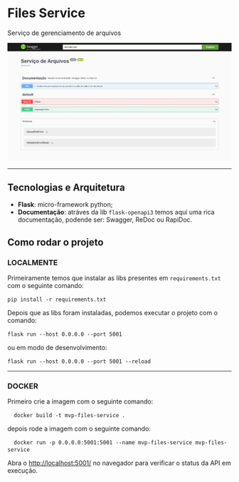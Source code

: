 # Files Service
Serviço de gerenciamento de arquivos

![Print do Swagger](./print.jpeg "Print do Swagger")


---
## Tecnologias e Arquitetura
- **Flask**: micro-framework python;
- **Documentação**: atráves da lib `flask-openapi3` temos aqui uma rica documentação, podende ser: Swagger, ReDoc ou RapiDoc.

## Como rodar o projeto

### LOCALMENTE
Primeiramente temos que instalar as libs presentes em `requirements.txt` com o seguinte comando:
  ```
  pip install -r requirements.txt
  ```
Depois que as libs foram instaladas, podemos executar o projeto com o comando:
  ```
  flask run --host 0.0.0.0 --port 5001
  ```
  ou em modo de desenvolvimento:
  ```
  flask run --host 0.0.0.0 --port 5001 --reload
  ```
---
### DOCKER
Primeiro crie a imagem com o seguinte comando:
```
  docker build -t mvp-files-service .
```

depois rode a imagem com o seguinte comando:
```
  docker run -p 0.0.0.0:5001:5001 --name mvp-files-service mvp-files-service
```

Abra o [http://localhost:5001/](http://localhost:5001/) no navegador para verificar o status da API em execução.